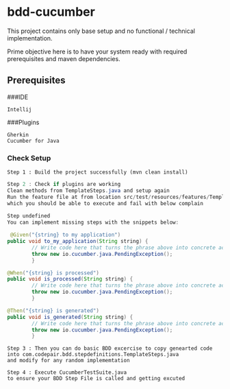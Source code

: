 # bdd-cucumber
This project contains only base setup and no functional / technical implementation.

Prime objective here is to have your system ready with required prerequisites and 
maven dependencies.

## Prerequisites

###IDE

    Intellij

###Plugins 
    
    Gherkin
    Cucumber for Java 

### Check Setup

    Step 1 : Build the project successfully (mvn clean install)
    

```java
Step 2 : Check if plugins are working 
Clean methods from TemplateSteps.java and setup again 
Run the feature file at from location src/test/resources/features/Template.feature 
which you should be able to execute and fail with below complain
        
Step undefined
You can implement missing steps with the snippets below:

 @Given("{string} to my application")
public void to_my_application(String string) {
        // Write code here that turns the phrase above into concrete actions
        throw new io.cucumber.java.PendingException();
        }

@When("{string} is processed")
public void is_processed(String string) {
        // Write code here that turns the phrase above into concrete actions
        throw new io.cucumber.java.PendingException();
        }

@Then("{string} is generated")
public void is_generated(String string) {
        // Write code here that turns the phrase above into concrete actions
        throw new io.cucumber.java.PendingException();
        }

```

    Step 3 : Then you can do basic BDD excercise to copy genearted code
    into com.codepair.bdd.stepdefinitions.TemplateSteps.java
    and modify for any random implememtation 

    Step 4 : Execute CucumberTestSuite.java
    to ensure your BDD Step File is called and getting excuted
